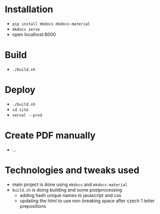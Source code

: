 # Installation
- `pip install mkdocs mkdocs-material`
- `mkdocs serve`
- open localhost:8000

# Build
- `./build.sh`

# Deploy
- `./build.sh`
- `cd site`
- `vercel --prod`

# Create PDF manually
- ...

# Technologies and tweaks used
- main project is done using `mkdocs` and `mkdocs-material`
- `build.sh` is doing building and some postprocessing
  - adding hash unique names to javascript and css
  - updating the html to use non-breaking space after czech 1 letter prepositions

